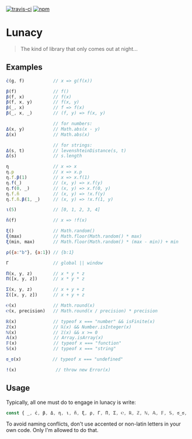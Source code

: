 [![travis-ci](https://travis-ci.org/rkoeninger/lunacy.svg?branch=master)](https://travis-ci.org/rkoeninger/lunacy)
[![npm](https://img.shields.io/npm/v/lunacy.svg)](https://www.npmjs.com/package/lunacy)

# Lunacy

> The kind of library that only comes out at night...

## Examples

```javascript
ċ(g, f)           // x => g(f(x))

β(f)              // f()
β(f, x)           // f(x)
β(f, x, y)        // f(x, y)
β(_, x)           // f => f(x)
β(_, x, _)        // (f, y) => f(x, y)

                  // for numbers:
Δ(x, y)           // Math.abs(x - y)
Δ(x)              // Math.abs(x)

                  // for strings:
Δ(s, t)           // levenshteinDistance(s, t)
Δ(s)              // s.length

η                 // x => x
η.p               // x => x.p
η.f.β(1)          // x => x.f(1)
η.f(_)            // (x, y) => x.f(y)
η.f(0, _)         // (x, y) => x.f(0, y)
η.f.ñ             // (x, y) => !x.f(y)
η.f.ñ.β(1, _)     // (x, y) => !x.f(1, y)

ι(5)              // [0, 1, 2, 3, 4]

ñ(f)              // x => !f(x)

ξ()               // Math.random()
ξ(max)            // Math.floor(Math.random() * max)
ξ(min, max)       // Math.floor(Math.random() * (max - min)) + min

ρ({a:"b"}, {a:1}) // {b:1}

Γ                 // global || window

Π(x, y, z)        // x * y * z
Π([x, y, z])      // x * y * z

Σ(x, y, z)        // x + y + z
Σ([x, y, z])      // x + y + z

℮(x)              // Math.round(x)
℮(x, precision)   // Math.round(x / precision) * precision

ℝ(x)              // typeof x === "number" && isFinite(x)
ℤ(x)              // ℝ(x) && Number.isInteger(x)
ℕ(x)              // ℤ(x) && x >= 0
𝔸(x)              // Array.isArray(x)
𝔽(x)              // typeof x === "function"
𝕊(x)              // typeof x === "string"

ಠ_ಠ(x)            // typeof x === "undefined"

ǃ(x)               // throw new Error(x)
```

## Usage

Typically, all one must do to engage in lunacy is write:

```javascript
const { _, ċ, β, Δ, η, ι, ñ, ξ, ρ, Γ, Π, Σ, ℮, ℝ, ℤ, ℕ, 𝔸, 𝔽, 𝕊, ಠ_ಠ, ǃ } = require("lunacy");
```

To avoid naming conflicts, don't use accented or non-latin letters in your own code. Only I'm allowed to do that.
